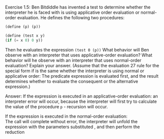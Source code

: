 Exercise 1.5: Ben Bitdiddle has invented a test to determine
whether the interpreter he is faced with is using applicative order evaluation or normal-order evaluation. He defines the
following two procedures:
```lisp
(define (p) (p))

(define (test x y)
(if (= x 0) 0 y))
```
Then he evaluates the expression `(test 0 (p))`
What behavior will Ben observe with an interpreter that
uses applicative-order evaluation? What behavior will he
observe with an interpreter that uses normal-order evaluation? Explain your answer. (Assume that the evaluation 27
rule for the special form if is the same whether the interpreter is using normal or applicative order: The predicate expression is evaluated first, and the result determines
whether to evaluate the consequent or the alternative expression.)

Answer:
If the expression is executed in an applicative-order evaluation: an interpreter error will occur, because the interpreter will first try to calculate the value of the procedure `p` - recursion will occur. 

If the expression is executed in the normal-order evaluation:  
The call will complete without error, the interpreter will unfold the expression with the parameters substituted , and then perform the reduction